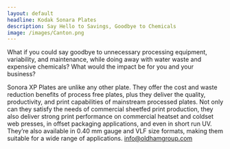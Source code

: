 ```yaml
---
layout: default
headline: Kodak Sonara Plates
description: Say Hello to Savings, Goodbye to Chemicals
image: /images/Canton.png
---
```

What if you could say goodbye to unnecessary processing equipment, variability, and maintenance, while doing away with water waste and expensive chemicals? What would the impact be for you and your business?

Sonora XP Plates are unlike any other plate. They offer the cost and waste reduction benefits of process free plates, plus they deliver the quality, productivity, and print capabilities of mainstream processed plates. Not only can they satisfy the needs of commercial sheetfed print production, they also deliver strong print performance on commercial heatset and coldset web presses, in offset packaging applications, and even in short run UV. They’re also available in 0.40 mm gauge and VLF size formats, making them suitable for a wide range of applications. info@oldhamgroup.com
